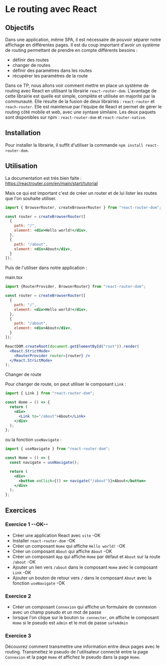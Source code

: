 # Le routing avec React

## Objectifs

Dans une application, même SPA, il est nécessaire de pouvoir séparer notre affichage en différentes pages.
Il est du coup important d'avoir un système de routing permettant de prendre en compte différents besoins :
- définir des routes
- changer de routes
- définir des paramètres dans les routes
- récupérer les paramètres de la route

Dans ce TP, nous allons voir comment mettre en place un système de routing avec React en utilisant la librairie `react-router-dom`. L'avantage de cette librairie est quelle est simple, complète et utilisée en majorité par la communauté.
Elle résulte de la fusion de deux librairies : `react-router` et `reach-router`.
Elle est maintenue par l'équipe de React et permet de gérer le routing côté mobile et web, avec une syntaxe similaire.
Les deux paquets sont disponibles sur npm : `react-router-dom` et `react-router-native`.

## Installation

Pour installer la librairie, il suffit d'utiliser la commande `npm install react-router-dom`.

## Utilisation

La documentation est très bien faite : https://reactrouter.com/en/main/start/tutorial

Mais ce qui est important c'est de créer un router et de lui lister les routes que l'on souhaite utiliser.

```jsx
import { BrowserRouter, createBrowserRouter } from "react-router-dom";

const router = createBrowserRouter([
  {
    path: "/",
    element: <div>Hello world!</div>,
  },
  {
    path: "/about",
    element: <div>About</div>,
  }
]);
```

Puis de l'utiliser dans notre application :

main.tsx
```jsx
import {RouterProvider, BrowserRouter} from "react-router-dom";

const router = createBrowserRouter([
  {
    path: "/",
    element: <div>Hello world!</div>,
  },
  {
    path: "/about",
    element: <div>About</div>,
  }
]);

ReactDOM.createRoot(document.getElementById("root")).render(
  <React.StrictMode>
    <RouterProvider router={router} />
  </React.StrictMode>
);
```

Changer de route

Pour changer de route, on peut utiliser le composant `Link` :

```jsx
import { Link } from "react-router-dom";

const Home = () => {
  return (
    <div>
      <Link to="/about">About</Link>
    </div>
  );
};
```

ou la fonction `useNavigate` :

```jsx
import { useNavigate } from "react-router-dom";

const Home = () => {
  const navigate = useNavigate();

  return (
    <div>
      <button onClick={() => navigate("/about")}>About</button>
    </div>
  );
};
```

## Exercices

### Exercice 1 --OK--

- Créer une application React avec `vite` -OK
- Installer `react-router-dom` -OK
- Créer un composant `Home` qui affiche `Hello world!` -OK
- Créer un composant `About` qui affiche `About` -OK
- Créer un composant `App` qui affiche `Home` par défaut et `About` sur la route `/about` -OK
- Ajouter un lien vers `/about` dans le composant `Home` avec le composant `Link` -OK
- Ajouter un bouton de retour vers `/` dans le composant `About` avec la fonction `useNavigate` -OK

### Exercice 2

- Créer un composant `Connexion` qui affiche un formulaire de connexion avec un champ pseudo et un mot de passe
- lorsque l'on clique sur le bouton `Se connecter`, on affiche le composant `Home` si le pseudo est `admin` et le mot de passe `safeAdmin`

### Exercice 3

Découvrez comment transmettre une information entre deux pages avec le routing.
Transmettez le pseudo de l'utilisateur connecté entre la page `Connexion` et la page `Home` et affichez le pseudo dans la page `Home`.